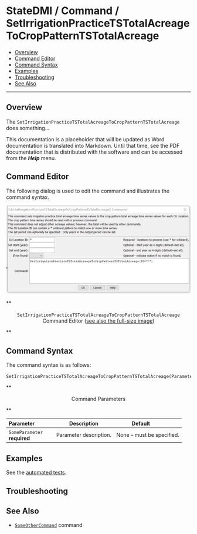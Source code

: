 # StateDMI / Command / SetIrrigationPracticeTSTotalAcreageToCropPatternTSTotalAcreage #

* [Overview](#overview)
* [Command Editor](#command-editor)
* [Command Syntax](#command-syntax)
* [Examples](#examples)
* [Troubleshooting](#troubleshooting)
* [See Also](#see-also)

-------------------------

## Overview ##

The `SetIrrigationPracticeTSTotalAcreageToCropPatternTSTotalAcreage` does something...

This documentation is a placeholder that will be updated as Word documentation is translated into Markdown.
Until that time, see the PDF documentation that is distributed with the software and can be accessed
from the ***Help*** menu.

## Command Editor ##

The following dialog is used to edit the command and illustrates the command syntax.

![SetIrrigationPracticeTSTotalAcreageToCropPatternTSTotalAcreage](SetIrrigationPracticeTSTotalAcreageToCropPatternTSTotalAcreage.png)

**<p style="text-align: center;">
`SetIrrigationPracticeTSTotalAcreageToCropPatternTSTotalAcreage` Command Editor (<a href="../SetIrrigationPracticeTSTotalAcreageToCropPatternTSTotalAcreage.png">see also the full-size image</a>)
</p>**

## Command Syntax ##

The command syntax is as follows:

```text
SetIrrigationPracticeTSTotalAcreageToCropPatternTSTotalAcreage(Parameter="Value",...)
```
**<p style="text-align: center;">
Command Parameters
</p>**

| **Parameter**&nbsp;&nbsp;&nbsp;&nbsp;&nbsp;&nbsp;&nbsp;&nbsp;&nbsp;&nbsp;&nbsp;&nbsp; | **Description** | **Default**&nbsp;&nbsp;&nbsp;&nbsp;&nbsp;&nbsp;&nbsp;&nbsp;&nbsp;&nbsp; |
| --------------|-----------------|----------------- |
|`SomeParameter`<br>**required**|Parameter description.|None – must be specified.|

## Examples ##

See the [automated tests](https://github.com/OpenWaterFoundation/cdss-app-statedmi-main/tree/master/test/regression/commands/SetIrrigationPracticeTSTotalAcreageToCropPatternTSTotalAcreage).

## Troubleshooting ##

## See Also ##

* [`SomeOtherCommand`](../SomeOtherCommand/SomeOtherCommand) command
